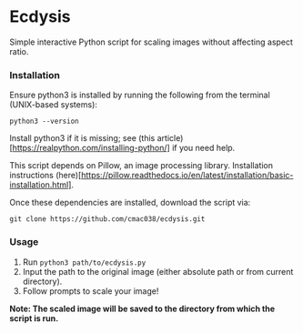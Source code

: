 # Ecdysis

Simple interactive Python script for scaling images without affecting aspect ratio.

### Installation

Ensure python3 is installed by running the following from the terminal (UNIX-based systems):

```
python3 --version
```

Install python3 if it is missing; see (this article)[https://realpython.com/installing-python/] if you need help.

This script depends on Pillow, an image processing library. Installation instructions (here)[https://pillow.readthedocs.io/en/latest/installation/basic-installation.html].

Once these dependencies are installed, download the script via: 

```
git clone https://github.com/cmac038/ecdysis.git
```

### Usage

1. Run `python3 path/to/ecdysis.py`
2. Input the path to the original image (either absolute path or from current directory).
3. Follow prompts to scale your image!

**Note: The scaled image will be saved to the directory from which the script is run.**
